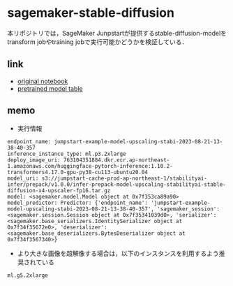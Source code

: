 # sagemaker-stable-diffusion

本リポジトリでは，SageMaker Junpstartが提供するstable-diffusion-modelをtransform jobやtraining jobで実行可能かどうかを検証している．

## link
- [original notebook](https://github.com/aws/amazon-sagemaker-examples/blob/main/inference/generativeai/llm-workshop/lab2-stable-diffusion/option1-jumpstart/BONUS_Amazon_JumpStart_Upscaling.ipynb)
- [pretrained model table](https://sagemaker.readthedocs.io/en/stable/doc_utils/pretrainedmodels.html#)

## memo

- 実行情報
```
endpoint_name: jumpstart-example-model-upscaling-stabi-2023-08-21-13-38-40-357
inference_instance_type: ml.p3.2xlarge
deploy_image_uri: 763104351884.dkr.ecr.ap-northeast-1.amazonaws.com/huggingface-pytorch-inference:1.10.2-transformers4.17.0-gpu-py38-cu113-ubuntu20.04
model_uri: s3://jumpstart-cache-prod-ap-northeast-1/stabilityai-infer/prepack/v1.0.0/infer-prepack-model-upscaling-stabilityai-stable-diffusion-x4-upscaler-fp16.tar.gz
model: <sagemaker.model.Model object at 0x7f353ca89a90>
model_predictor: Predictor: {'endpoint_name': 'jumpstart-example-model-upscaling-stabi-2023-08-21-13-38-40-357', 'sagemaker_session': <sagemaker.session.Session object at 0x7f35341039d0>, 'serializer': <sagemaker.base_serializers.IdentitySerializer object at 0x7f34f35672e0>, 'deserializer': <sagemaker.base_deserializers.BytesDeserializer object at 0x7f34f3567340>}
```

- より大きな画像を超解像する場合は，以下のインスタンスを利用するよう推奨されている
```
ml.g5.2xlarge
```
